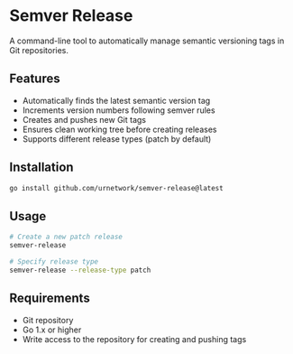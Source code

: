 # Semver Release

A command-line tool to automatically manage semantic versioning tags in Git repositories.

## Features

- Automatically finds the latest semantic version tag
- Increments version numbers following semver rules
- Creates and pushes new Git tags
- Ensures clean working tree before creating releases
- Supports different release types (patch by default)

## Installation

```bash
go install github.com/urnetwork/semver-release@latest
````

## Usage

```bash
# Create a new patch release
semver-release

# Specify release type
semver-release --release-type patch
```

## Requirements

- Git repository
- Go 1.x or higher
- Write access to the repository for creating and pushing tags

